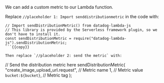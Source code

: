 We can add a custom metric to our Lambda function.

Replace `//placeholder 1: Import senddistributionmetric` in the code with:


```
// Import sendDistributionMetric() from datadog-lambda-js
// This library is provided by the Serverless framework plugin, so we don't have to install it.
const sendDistributionMetric = require("datadog-lambda-js").sendDistributionMetric;
```{{copy}}

Then replace `//placeholder 2: send the metric` with: 

```
  // Send the distribution metric here
  sendDistributionMetric(
    "create_image_upload_url.request", // Metric name
    1,                                 // Metric value
    `bucket:${bucket}`,                // Metric tag
  );
```{{copy}}
